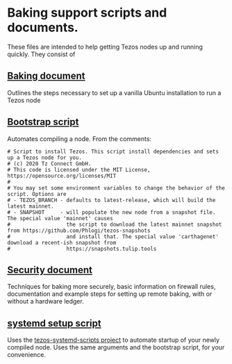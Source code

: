 # Baking support scripts and documents.

These files are intended to help getting Tezos nodes up and running quickly. They consist of

## [Baking document](baking.md)
Outlines the steps necessary to set up a vanilla Ubuntu installation to run a Tezos node

## [Bootstrap script](bootstrap-tezos.sh)
Automates compiling a node. From the comments:
```
# Script to install Tezos. This script install dependencies and sets up a Tezos node for you.
# (c) 2020 Tz Connect GmbH.
# This code is licensed under the MIT License, https://opensource.org/licenses/MIT
#
# You may set some environment variables to change the behavior of the script. Options are
# - TEZOS_BRANCH - defaults to latest-release, which will build the latest mainnet.
# - SNAPSHOT     - will populate the new node from a snapshot file. The special value 'mainnet' causes
#                  the script to download the latest mainnet snapshot from https://github.com/Phlogi/tezos-snapshots
#                  and install that. The special value 'carthagenet' download a recent-ish snapshot from
#                  https://snapshots.tulip.tools
```
## [Security document](security.md)
Techniques for baking more securely, basic information on firewall rules, documentation and example steps for setting up remote baking, with or without a hardware ledger.

## [systemd setup script](setup-systemd.sh)
Uses the [tezos-systemd-scripts project](git@github.com:tzConnectBerlin/tezos-systemd-scripts.git) to automate startup of your newly compiled node. Uses the same arguments and the bootstrap script, for your convenience.
